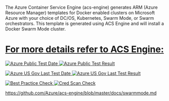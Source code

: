 The Azure Container Service Engine (acs-engine) generates ARM (Azure Resource Manager) templates for Docker enabled clusters on Microsoft Azure with your choice of DC/OS, Kubernetes, Swarm Mode, or Swarm orchestrators. This template is generated using ACS Engine and will install a Docker Swarm Mode cluster.

<a href="https://portal.azure.com/#create/Microsoft.Template/uri/https%3A%2F%2Fraw.githubusercontent.com%2Fazure%2Fazure-quickstart-templates%2Fmaster%2F101-acsengine-swarmmode%2Fazuredeploy.json" target="_blank">
    


# For more details refer to ACS Engine: 

![Azure Public Test Date](https://azurequickstartsservice.blob.core.windows.net/badges/101-acsengine-swarmmode/PublicLastTestDate.svg)
![Azure Public Test Result](https://azurequickstartsservice.blob.core.windows.net/badges/101-acsengine-swarmmode/PublicDeployment.svg)

![Azure US Gov Last Test Date](https://azurequickstartsservice.blob.core.windows.net/badges/101-acsengine-swarmmode/FairfaxLastTestDate.svg)
![Azure US Gov Last Test Result](https://azurequickstartsservice.blob.core.windows.net/badges/101-acsengine-swarmmode/FairfaxDeployment.svg)

![Best Practice Check](https://azurequickstartsservice.blob.core.windows.net/badges/101-acsengine-swarmmode/BestPracticeResult.svg)
![Cred Scan Check](https://azurequickstartsservice.blob.core.windows.net/badges/101-acsengine-swarmmode/CredScanResult.svg)

https://github.com/Azure/acs-engine/blob/master/docs/swarmmode.md

